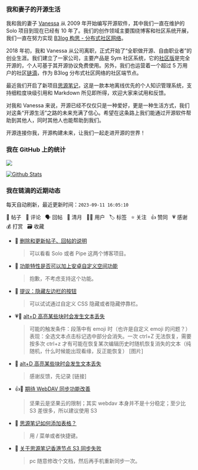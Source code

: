 ### 我和妻子的开源生活

我和我的妻子 [Vanessa](https://github.com/Vanessa219) 从 2009 年开始编写开源软件，其中我们一直在维护的 Solo 项目到现在已经有 10 年了。我们的创作领域主要围绕博客和社区系统开展，我们一直在努力实现 [B3log 构思 - 分布式社区网络](https://ld246.com/article/1546941897596)。

2018 年初，我和 Vanessa 从公司离职，正式开始了“全职做开源、自由职业者”的创业生涯。我们建立了一家公司，主要产品是 Sym 社区系统，它的[社区版](https://github.com/88250/symphony)是完全开源的，个人可基于其开源协议免费使用。另外，我们也运营着一个超过 5 万用户的社区[链滴](https://ld246.com)，作为 B3log 分布式社区网络的社区端节点。

最近我们开启了新项目[思源笔记](https://github.com/siyuan-note/siyuan)，这是一款本地离线优先的个人知识管理系统，支持细粒度块级引用和 Markdown 所见即所得，欢迎大家来试用和反馈。

对我和 Vanessa 来说，开源已经不仅仅只是一种爱好，更是一种生活方式，我们对这条“开源生活”之路的未来充满了信心。希望在这条路上我们能通过开源软件帮助到其他人，同时其他人也能帮助到我们。

开源连接你我，开源构建未来，让我们一起走进开源的世界！

### 我在 GitHub 上的统计

<a title="Hits" target="_blank" href="https://github.com/88250/88250"><img src="https://hits.b3log.org/88250/88250.svg"></a>

[![Github Stats](https://github-readme-stats.vercel.app/api?username=88250&theme=tokyonight&show_icons=true)](https://github.com/88250)

<!--events start -->

### 我在链滴的近期动态

每天自动刷新，最近更新时间：`2023-09-11 16:05:10`

📝 帖子 &nbsp; 💬 评论 &nbsp; 🗣 回帖 &nbsp; 🌙 清月 &nbsp; 👨‍💻 用户 &nbsp; 🏷️ 标签 &nbsp; ⭐️ 关注 &nbsp; 👍 赞同 &nbsp; 💗 感谢 &nbsp; 💰 打赏 &nbsp; 🗃 收藏

* 💬 [删除和更新帖子、回帖的说明](https://ld246.com/article/1458317916817/comment/1694414217215#comments)

  > 可以看看 Solo 或者 Pipe 这两个博客项目。
* 💬 [功能特性是否可以加上安卓自定义空间功能](https://ld246.com/article/1694056839717/comment/1694412809620#comments)

  > 抱歉，不考虑支持这个功能。
* 💬 [提议：隐藏左边栏的按钮](https://ld246.com/article/1694410269029/comment/1694410613390#comments)

  > 可以试试通过自定义 CSS 隐藏或者隐藏停靠栏。
* 💗📝 [alt+D 高亮某些块时会发生文本丢失](https://ld246.com/article/1694397692276)

  > 可能的触发条件：段落中有 emoji 时（也许是自定义 emoji 的问题？） 表现：全选文本点击标记选中部分会消失。一次 ctrl+Z 无法恢复，需要按多次 ctrl+z 才有可能在恢复某次编辑历史时随机恢复消失的文本（纯随机，什么时候能出现看缘，反正能恢复） [图片]
* 💬 [alt+D 高亮某些块时会发生文本丢失](https://ld246.com/article/1694397692276/comment/1694406110086#comments)

  > 感谢反馈，先记录 [链接]
* 👍💬 [期待 WebDAV 同步功能改善](https://ld246.com/article/1694342891156/comment/1694404142230#comments)

  > 坚果云是坚果云的限制；其实 webdav 本身并不是十分稳定；至少比 S3 差很多，所以建议使用 S3
* 💬 [思源笔记如何添加表格？](https://ld246.com/article/1694402179127/comment/1694402579738#comments)

  > 用 / 菜单或者快捷键。
* 💬 [关于思源笔记香港节点 S3 同步失败](https://ld246.com/article/1694398531349/comment/1694402541012#comments)

  > pc 随意修改个文档，然后再手机重新同步一次。


<!--events end -->
